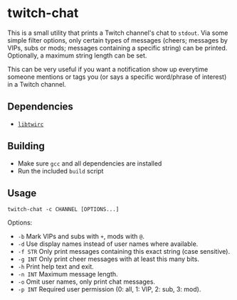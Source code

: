 # twitch-chat 

This is a small utility that prints a Twitch channel's chat to `stdout`.
Via some simple filter options, only certain types of messages (cheers; 
messages by VIPs, subs or mods; messages containing a specific string) 
can be printed. Optionally, a maximum string length can be set.

This can be very useful if you want a notification show up everytime 
someone mentions or tags you (or says a specific word/phrase of interest) 
in a Twitch channel. 

## Dependencies

- [`libtwirc`](https://github.com/domsson/libtwirc)

## Building

- Make sure `gcc` and all dependencies are installed
- Run the included `build` script

## Usage

    twitch-chat -c CHANNEL [OPTIONS...]

Options:

- `-b` Mark VIPs and subs with `+`, mods with `@`.
- `-d` Use display names instead of user names where available.
- `-f STR` Only print messages containing this exact string (case sensitive).
- `-g INT` Only print cheer messages with at least this many bits.
- `-h` Print help text and exit.
- `-n INT` Maximum message length.
- `-o` Omit user names, only print chat messages.
- `-p INT` Required user permission (0: all, 1: VIP, 2: sub, 3: mod).

